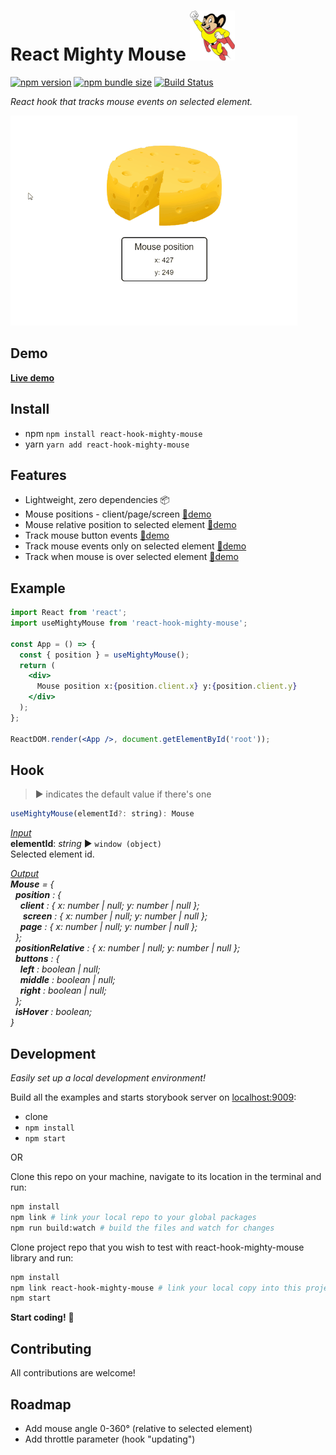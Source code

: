 # React Mighty Mouse ![Mighty Mouse](mighty-mouse.png)

[![npm version][npm-badge]][npm-url]
[![npm bundle size][size-badge]][npm-url]
[![Build Status][build-badge]][build-url]

_React hook that tracks mouse events on selected element._

![](demo.gif)

## Demo

**[Live demo](https://mkosir.github.io/react-hook-mighty-mouse)**

## Install

- npm `npm install react-hook-mighty-mouse`
- yarn `yarn add react-hook-mighty-mouse`

## Features

- Lightweight, zero dependencies 📦
- Mouse positions - client/page/screen [🔗demo](https://mkosir.github.io/react-hook-mighty-mouse/?path=/story/react-hook-mighty-mouse--positions)
- Mouse relative position to selected element [🔗demo](https://mkosir.github.io/react-hook-mighty-mouse/?path=/story/react-hook-mighty-mouse--positions)
- Track mouse button events [🔗demo](https://mkosir.github.io/react-hook-mighty-mouse/?path=/story/react-hook-mighty-mouse--mouse-buttons)
- Track mouse events only on selected element [🔗demo](https://mkosir.github.io/react-hook-mighty-mouse/?path=/story/react-hook-mighty-mouse--cursor-on-selected-element)
- Track when mouse is over selected element [🔗demo](https://mkosir.github.io/react-hook-mighty-mouse/?path=/story/react-hook-mighty-mouse--mouse-hover)

## Example

```jsx
import React from 'react';
import useMightyMouse from 'react-hook-mighty-mouse';

const App = () => {
  const { position } = useMightyMouse();
  return (
    <div>
      Mouse position x:{position.client.x} y:{position.client.y}
    </div>
  );
};

ReactDOM.render(<App />, document.getElementById('root'));
```

## Hook

> ▶︎ indicates the default value if there's one

```js
useMightyMouse(elementId?: string): Mouse
```

<u>_Input_</u>  
**elementId**: _string_ ▶︎ `window (object)`  
Selected element id.

<u>_Output_</u>  
_**Mouse** = {  
&nbsp;&nbsp;**position** : {  
&nbsp;&nbsp;&nbsp;&nbsp;**client** : { x: number | null; y: number | null };  
&nbsp;&nbsp;&nbsp;&nbsp; **screen** : { x: number | null; y: number | null };  
&nbsp;&nbsp;&nbsp;&nbsp;**page** : { x: number | null; y: number | null };  
&nbsp;&nbsp;};  
&nbsp;&nbsp;**positionRelative** : { x: number | null; y: number | null };  
&nbsp;&nbsp;**buttons** : {  
&nbsp;&nbsp;&nbsp;&nbsp;**left** : boolean | null;  
&nbsp;&nbsp;&nbsp;&nbsp;**middle** : boolean | null;  
&nbsp;&nbsp;&nbsp;&nbsp;**right** : boolean | null;  
&nbsp;&nbsp;};  
&nbsp;&nbsp;**isHover** : boolean;  
}_

## Development

_Easily set up a local development environment!_

Build all the examples and starts storybook server on [localhost:9009](http://localhost:9009):

- clone
- `npm install`
- `npm start`

OR

Clone this repo on your machine, navigate to its location in the terminal and run:

```bash
npm install
npm link # link your local repo to your global packages
npm run build:watch # build the files and watch for changes
```

Clone project repo that you wish to test with react-hook-mighty-mouse library and run:

```bash
npm install
npm link react-hook-mighty-mouse # link your local copy into this project's node_modules
npm start
```

**Start coding!** 🎉

## Contributing

All contributions are welcome!

## Roadmap

- Add mouse angle 0-360° (relative to selected element)
- Add throttle parameter (hook "updating")

[npm-url]: https://www.npmjs.com/package/react-hook-mighty-mouse
[npm-badge]: https://img.shields.io/npm/v/react-hook-mighty-mouse.svg
[size-badge]: https://img.shields.io/bundlephobia/minzip/react-hook-mighty-mouse.svg
[build-badge]: https://travis-ci.com/mkosir/react-hook-mighty-mouse.svg
[build-url]: https://travis-ci.com/mkosir/react-hook-mighty-mouse
